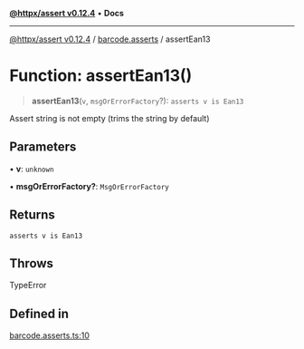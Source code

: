 [**@httpx/assert v0.12.4**](../../README.md) • **Docs**

***

[@httpx/assert v0.12.4](../../README.md) / [barcode.asserts](../README.md) / assertEan13

# Function: assertEan13()

> **assertEan13**(`v`, `msgOrErrorFactory`?): `asserts v is Ean13`

Assert string is not empty (trims the string by default)

## Parameters

• **v**: `unknown`

• **msgOrErrorFactory?**: `MsgOrErrorFactory`

## Returns

`asserts v is Ean13`

## Throws

TypeError

## Defined in

[barcode.asserts.ts:10](https://github.com/belgattitude/httpx/blob/acde85be3548fccd6cc1a311d7f8d4419e2b6ce0/packages/assert/src/barcode.asserts.ts#L10)
